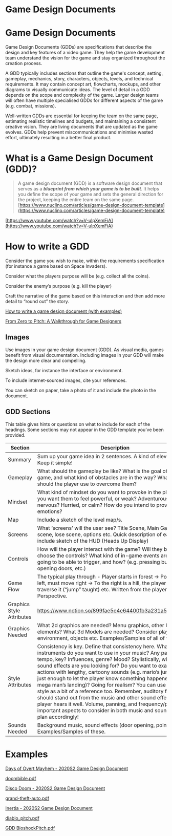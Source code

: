 # Game Design Documents

# Game Design Documents

Game Design Documents (GDDs) are specifications that describe the design and key features of a video game. They help the game development team understand the vision for the game and stay organized throughout the creation process.

A GDD typically includes sections that outline the game's concept, setting, gameplay, mechanics, story, characters, objects, levels, and technical requirements. It may contain concept art, flowcharts, mockups, and other diagrams to visually communicate ideas. The level of detail in a GDD depends on the scope and complexity of the game. Larger design teams will often have multiple specialised GDDs for different aspects of the game (e.g. combat, missions).

Well-written GDDs are essential for keeping the team on the same page, estimating realistic timelines and budgets, and maintaining a consistent creative vision. They are living documents that are updated as the game evolves. GDDs help prevent miscommunications and minimise wasted effort, ultimately resulting in a better final product.

# What is a Game Design Document (GDD)?

> A game design document (GDD) is a software design document that serves as a ***blueprint from which your game is to be built***. It helps you define the scope of your game and sets the general direction for the project, keeping the entire team on the same page.
[https://www.nuclino.com/articles/game-design-document-template](https://www.nuclino.com/articles/game-design-document-template)
> 

[https://www.youtube.com/watch?v=V-uIpXemFiA](https://www.youtube.com/watch?v=V-uIpXemFiA)

# How to write a GDD

Consider the game you wish to make, within the requirements specification (for instance a game based on Space Invaders). 

Consider what the players purpose will be (e.g. collect all the coins).

Consider the enemy’s purpose (e.g. kill the player)

Craft the narrative of the game based on this interaction and then add more detail to “round out” the story.

[How to write a game design document (with examples)](https://gamedevbeginner.com/how-to-write-a-game-design-document-with-examples/)

[From Zero to Pitch: A Walkthrough for Game Designers](https://gamedevelopment.tutsplus.com/tutorials/from-zero-to-pitch-a-walkthrough-for-game-designers--gamedev-6121)

## Images

Use images in your game design document (GDD). As visual media, games benefit from visual documentation. Including images in your GDD will make the design more clear and compelling.

Sketch ideas, for instance the interface or environment. 

To include internet-sourced images, cite your references.

You can sketch on paper, take a photo of it and include the photo in the document.

## GDD Sections

This table gives hints or questions on what to include for each of the headings. Some sections may not appear in the GDD template you’ve been provided.

| Section | Description |
| --- | --- |
| Summary | Sum up your game idea in 2 sentences. A kind of elevator pitch. Keep it simple! |
| Gameplay | What should the gameplay be like? What is the goal of the game, and what kind of obstacles are in the way? What tactics should the player use to overcome them? |
| Mindset | What kind of mindset do you want to provoke in the player? Do you want them to feel powerful, or weak? Adventurous, or nervous? Hurried, or calm? How do you intend to provoke those emotions? |
| Map | Include a sketch of the level map/s. |
| Screens | What ‘screens’ will the user see? Title Scene, Main Game, win scene, lose scene, options etc. Quick description of each. Also include sketch of the HUD (Heads Up Display) |
| Controls | How will the player interact with the game? Will they be able to choose the controls? What kind of in-game events are they going to be able to trigger, and how? (e.g. pressing buttons, opening doors, etc.) |
| Game Flow | The typical play through - Player starts in forest → Pond to the left, must move right → To the right is a hill, the player jumps to traverse it (“jump” taught) etc. Written from the player's Perspective. |
| Graphics Style Attributes | https://www.notion.so/899fae5e4e64400fb3a231a5d177c954 |
| Graphics Needed | What 2d graphics are needed? Menu graphics, other UI elements? What 3d Models are needed? Consider player, environment, objects etc. Examples/Samples of all of these?  |
| Style Attributes | Consistency is key. Define that consistency here. What kind of instruments do you want to use in your music? Any particular tempo, key? Influences, genre? Mood? Stylistically, what kind of sound effects are you looking for? Do you want to exaggerate actions with lengthy, cartoony sounds (e.g. mario’s jump), or use just enough to let the player know something happened (e.g. mega man’s landing)? Going for realism? You can use the music style as a bit of a reference too. Remember, auditory feedback should stand out from the music and other sound effects so the player hears it well. Volume, panning, and frequency/pitch are all important aspects to consider in both music and sounds - so plan accordingly! |
| Sounds Needed | Background music, sound effects (door opening, points etc). Examples/Samples of these. |

# Examples

[Days of Overt Mayhem - 2020S2 Game Design Document](https://docs.google.com/document/d/1Tjzer63IIrCQWguI-FJExXJdZ1d_jODIAbvkLBDQduY/edit?usp=drivesdk)

[doombible.pdf](https://drive.google.com/file/d/1S8oTK-oYK_AMVBxaXpPRH33Dol5bczYW/view?usp=drivesdk)

[Disco Doom - 2020S2 Game Design Document](https://docs.google.com/document/d/1zZ3Ezu9LNRyhWUEQZHFsWMMEAiYGQuadRj2R4htYWdQ/edit?usp=drivesdk)

[grand-theft-auto.pdf](https://drive.google.com/file/d/1S7k36jpUFkV6szRVy5XQ8ym50zbqLKqa/view?usp=drivesdk)

[Inertia - 2020S2 Game Design Document](https://docs.google.com/document/d/1q-c0zNklR0O83e6cDo7vNaIsmROwmbmlxjFnAmb3U3M/edit?usp=drivesdk)

[diablo_pitch.pdf](https://drive.google.com/file/d/1S9J5DCZ94YUSClc95Fbdg2ktpyQIJoF_/view?usp=drivesdk)

[GDD BioshockPitch.pdf](https://drive.google.com/file/d/1-3VACTLqKwTi-aj07XvnjDk_REUcxmH-/view?usp=drivesdk)